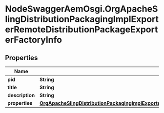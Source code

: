# NodeSwaggerAemOsgi.OrgApacheSlingDistributionPackagingImplExporterRemoteDistributionPackageExporterFactoryInfo

## Properties

Name | Type | Description | Notes
------------ | ------------- | ------------- | -------------
**pid** | **String** |  | [optional] 
**title** | **String** |  | [optional] 
**description** | **String** |  | [optional] 
**properties** | [**OrgApacheSlingDistributionPackagingImplExporterRemoteDistributionPackageExporterFactoryProperties**](OrgApacheSlingDistributionPackagingImplExporterRemoteDistributionPackageExporterFactoryProperties.md) |  | [optional] 



